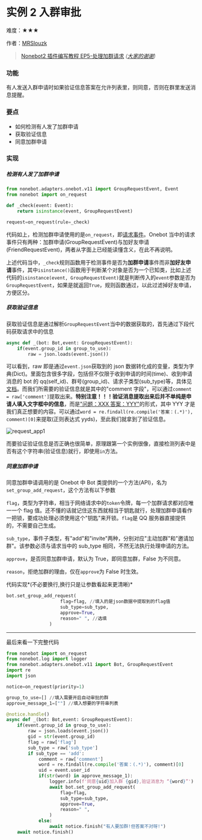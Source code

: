 # 实例 2 入群审批

难度：★★★

作者：[MRSlouzk](https://github.com/MRSlouzk)

> [Nonebot2 插件编写教程 EP5-处理加群请求](https://www.bilibili.com/video/BV1WW4y1i7As) _([大家的谢谢](https://space.bilibili.com/495468749))_

### 功能

有人发送入群申请时如果验证信息答案在允许列表里，则同意，否则在群里发送消息提醒。

### 要点

- 如何检测有人发了加群申请
- 获取验证信息
- 同意加群申请

### 实现

##### 检测有人发了加群申请

```python
from nonebot.adapters.onebot.v11 import GroupRequestEvent, Event
from nonebot import on_request

def _check(event: Event):
    return isinstance(event, GroupRequestEvent)

request=on_request(rule=_check)
```

代码如上，检测加群申请使用的是`on_request`，即[请求事件](https://github.com/botuniverse/onebot-11/blob/master/event/request.md)。Onebot 当中的请求事件只有两种：加群申请(GroupRequestEvent)与加好友申请(FriendRequestEvent)，两者从字面上已经能读懂含义，在此不再说明。

上述代码当中，`_check`规则函数用于检测事件是否为**加群申请**事件而非**加好友申请**事件，其中`isinstance()`函数用于判断某个对象是否为一个已知类，比如上述代码的`isinstance(event, GroupRequestEvent)`就是判断传入的`event`参数是否为`GroupRequestEvent`，如果是就返回`True`，规则函数通过，以此过滤掉好友申请，方便区分。

##### 获取验证信息

获取验证信息是通过解析`GroupRequestEvent`当中的数据获取的，首先通过下段代码获取请求中的信息

```python
async def _(bot: Bot,event: GroupRequestEvent):
    if(event.group_id in group_to_use):
        raw = json.loads(event.json())
```

可以看到，raw 即是通过`event.json`获取到的 json 数据转化成的变量，类型为字典(Dict)。里面包含很多字段，包括但不仅限于收到申请的时间(time)、收到申请消息的 bot 的 qq(self_id)、群号(group_id)、请求子类型(sub_type)等，具体见[文档](https://github.com/botuniverse/onebot-11/blob/master/event/request.md)。而我们所需要的验证信息就是其中的"comment 字段"，可以通过`comment = raw['comment']`提取出来。**特别注意！！！验证消息提取出来后并不单纯是申请人填入文字框中的信息**，而是<u>"问题：XXX 答案：YYY"</u>的形式，其中 YYY 才是我们真正想要的内容。可以通过`word = re.findall(re.compile('答案：(.*)'), comment)[0]`来提取(正则表达式 yyds)，至此我们就拿到了验证信息。

![request_app1](https://github.com/MRSlouzk/Nonebot-plugintutorials/blob/main/imgs/request_app1.png?raw=true)

而要验证验证信息是否正确也很简单，原理跟第一个实例很像，直接检测列表中是否有这个字符串(验证信息)就行，即使用`in`方法。

##### 同意加群申请

同意加群申请调用的是 Onebot 中 Bot 类提供的一个方法(API)，名为`set_group_add_request`，这个方法有以下参数

`flag`，类型为字符串，相当于网络请求中的`token`令牌，每一个加群请求都对应唯一一个 flag 值。还不懂的话就记住这东西就相当于钥匙就行，处理加群申请看作一把锁，要成功处理必须使用这个"钥匙"来开锁。`flag`是 QQ 服务器直接提供的，不需要自己生成。

`sub_type`，事件子类型，有"add"和"invite"两种，分别对应"主动加群"和"邀请加群"。该参数必须与请求当中的 sub_type 相同，不然无法执行处理申请的方法。

`approve`，是否同意加群申请，默认为 True，即同意加群，False 为不同意。

`reason`，拒绝加群的理由，仅在`approve`为 False 时生效。

代码实现*(不必要换行,换行只是让参数看起来更清晰)*

```python
bot.set_group_add_request(
                    flag=flag, //填入的是json数据中提取到的flag值
                    sub_type=sub_type,
                    approve=True,
                    reason=" ", //选填
                )
```

---

最后来看一下完整代码

```python
from nonebot import on_request
from nonebot.log import logger
from nonebot.adapters.onebot.v11 import Bot, GroupRequestEvent
import re
import json

notice=on_request(priority=1)

group_to_use=[] //填入需要开启自动审批的群
approve_message_1=[""] //填入想要的字符串列表

@notice.handle()
async def _(bot: Bot,event: GroupRequestEvent):
    if(event.group_id in group_to_use):
        raw = json.loads(event.json())
        gid = str(event.group_id)
        flag = raw['flag']
        sub_type = raw['sub_type']
        if sub_type == 'add':
            comment = raw['comment']
            word = re.findall(re.compile('答案：(.*)'), comment)[0]
            uid = event.user_id
            if(str(word) in approve_message_1):
                logger.info(f'同意{uid}加入群 {gid},验证消息为 “{word}”') #控制台日志输出加群信息!logger类的使用参见																		2.5章(未做)
                await bot.set_group_add_request(
                    flag=flag,
                    sub_type=sub_type,
                    approve=True,
                    reason=" ",
                )
            else:
                await notice.finish("有人要加群!但答案不对呀!")
    await notice.finish()
```
